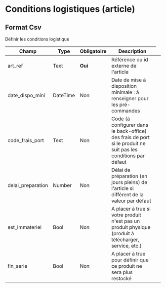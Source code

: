 # Conditions logistiques (article)


<h2>Format Csv</h2><p>D&#233;finir les conditions logistique</p>


<table style='width:100%'><thead><tr><th>Champ</th><th>Type</th><th>Obligatoire</th><th style='width:50%'>Description</th></tr></thead><tbody><tr><td>art_ref</td><td>Text</td><td><b>Oui</b></td><td>R&#233;f&#233;rence ou id externe de l&#39;article</td><td><tr><td>date_dispo_mini</td><td>DateTime</td><td>Non</td><td>Date de mise &#224; disposition minimale : &#224; renseigner pour les pr&#233;-commandes</td><td><tr><td>code_frais_port</td><td>Text</td><td>Non</td><td>Code (&#224; configurer dans le back-office) des frais de port si le produit ne suit pas les conditions par d&#233;faut</td><td><tr><td>delai_preparation</td><td>Number</td><td>Non</td><td>D&#233;lai de pr&#233;paration (en jours pleins) de l&#39;article si diff&#233;rent de la valeur par d&#233;faut</td><td><tr><td>est_immateriel</td><td>Bool</td><td>Non</td><td>A placer &#224; true si votre produit n&#39;est pas un produit physique (produit &#224; t&#233;l&#233;charger, service, etc.)</td><td><tr><td>fin_serie</td><td>Bool</td><td>Non</td><td>A placer &#224; true pour d&#233;finir que ce produit ne sera plus restock&#233;</td><td></tbody></table>

